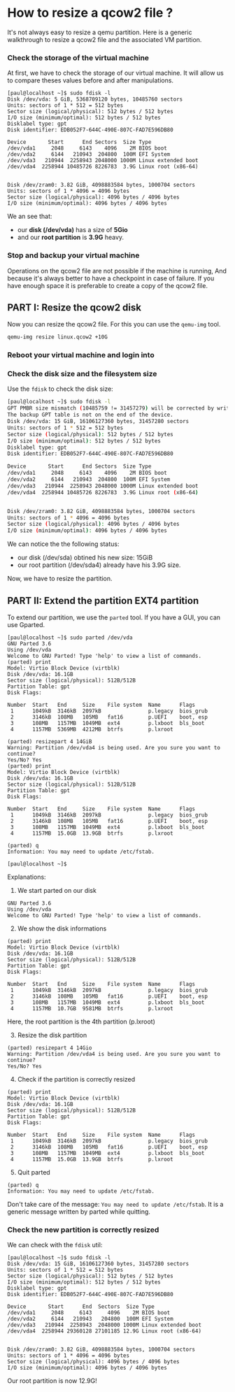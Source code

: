 # How to resize a qcow2 file ?

It's not always easy to resize a qemu partition. Here is a generic walkthrough to resize a qcow2 file and the associated VM partition.

### Check the storage of the virtual machine

At first, we have to check the storage of our virtual machine. It will allow us to compare theses values before and after manipulations.
```
[paul@localhost ~]$ sudo fdisk -l
Disk /dev/vda: 5 GiB, 5368709120 bytes, 10485760 sectors
Units: sectors of 1 * 512 = 512 bytes
Sector size (logical/physical): 512 bytes / 512 bytes
I/O size (minimum/optimal): 512 bytes / 512 bytes
Disklabel type: gpt
Disk identifier: EDB052F7-644C-490E-807C-FAD7E596DB80

Device       Start      End Sectors  Size Type
/dev/vda1     2048     6143    4096    2M BIOS boot
/dev/vda2     6144   210943  204800  100M EFI System
/dev/vda3   210944  2258943 2048000 1000M Linux extended boot
/dev/vda4  2258944 10485726 8226783  3.9G Linux root (x86-64)


Disk /dev/zram0: 3.82 GiB, 4098883584 bytes, 1000704 sectors
Units: sectors of 1 * 4096 = 4096 bytes
Sector size (logical/physical): 4096 bytes / 4096 bytes
I/O size (minimum/optimal): 4096 bytes / 4096 bytes
```

We an see that:
- our **disk (/dev/vda)** has a size of **5Gio**
- and our **root partition** is **3.9G** heavy.

### Stop and backup your virtual machine

Operations on the qcow2 file are not possible if the machine is running, 
And because it's always better to have a checkpoint in case of failure. If you have enough space it is preferable to create a copy of the qcow2 file.

## PART I: Resize the qcow2 disk

Now you can resize the qcow2 file. For this you can use the `qemu-img` tool.

```sh
qemu-img resize linux.qcow2 +10G
```

### Reboot your virtual machine and login into

### Check the disk size and the filesystem size

Use the `fdisk` to check the disk size:
```sh
[paul@localhost ~]$ sudo fdisk -l
GPT PMBR size mismatch (10485759 != 31457279) will be corrected by write.
The backup GPT table is not on the end of the device.
Disk /dev/vda: 15 GiB, 16106127360 bytes, 31457280 sectors
Units: sectors of 1 * 512 = 512 bytes
Sector size (logical/physical): 512 bytes / 512 bytes
I/O size (minimum/optimal): 512 bytes / 512 bytes
Disklabel type: gpt
Disk identifier: EDB052F7-644C-490E-807C-FAD7E596DB80

Device       Start      End Sectors  Size Type
/dev/vda1     2048     6143    4096    2M BIOS boot
/dev/vda2     6144   210943  204800  100M EFI System
/dev/vda3   210944  2258943 2048000 1000M Linux extended boot
/dev/vda4  2258944 10485726 8226783  3.9G Linux root (x86-64)


Disk /dev/zram0: 3.82 GiB, 4098883584 bytes, 1000704 sectors
Units: sectors of 1 * 4096 = 4096 bytes
Sector size (logical/physical): 4096 bytes / 4096 bytes
I/O size (minimum/optimal): 4096 bytes / 4096 bytes
```

We can notice the the following status:
- our disk (/dev/sda) obtined his new size: 15GiB
- our root partition (/dev/sda4) already have his 3.9G size.

Now, we have to resize the partition.

## PART II: Extend the partition EXT4 partition

To extend our partition, we use the `parted` tool. If you have a GUI, you can use Gparted.

```
[paul@localhost ~]$ sudo parted /dev/vda
GNU Parted 3.6
Using /dev/vda
Welcome to GNU Parted! Type 'help' to view a list of commands.
(parted) print                                                            
Model: Virtio Block Device (virtblk)
Disk /dev/vda: 16.1GB
Sector size (logical/physical): 512B/512B
Partition Table: gpt
Disk Flags: 

Number  Start   End     Size    File system  Name      Flags
 1      1049kB  3146kB  2097kB               p.legacy  bios_grub
 2      3146kB  108MB   105MB   fat16        p.UEFI    boot, esp
 3      108MB   1157MB  1049MB  ext4         p.lxboot  bls_boot
 4      1157MB  5369MB  4212MB  btrfs        p.lxroot

(parted) resizepart 4 14GiB
Warning: Partition /dev/vda4 is being used. Are you sure you want to continue?
Yes/No? Yes                                                               
(parted) print
Model: Virtio Block Device (virtblk)
Disk /dev/vda: 16.1GB
Sector size (logical/physical): 512B/512B
Partition Table: gpt
Disk Flags: 

Number  Start   End     Size    File system  Name      Flags
 1      1049kB  3146kB  2097kB               p.legacy  bios_grub
 2      3146kB  108MB   105MB   fat16        p.UEFI    boot, esp
 3      108MB   1157MB  1049MB  ext4         p.lxboot  bls_boot
 4      1157MB  15.0GB  13.9GB  btrfs        p.lxroot

(parted) q                                                                
Information: You may need to update /etc/fstab.

[paul@localhost ~]$                                                       
```

Explanations:

1. We start parted on our disk

```[paul@localhost ~]$ sudo parted /dev/vda
GNU Parted 3.6
Using /dev/vda
Welcome to GNU Parted! Type 'help' to view a list of commands.
```

2. We show the disk informations

```
(parted) print
Model: Virtio Block Device (virtblk)
Disk /dev/vda: 16.1GB
Sector size (logical/physical): 512B/512B
Partition Table: gpt
Disk Flags: 

Number  Start   End     Size    File system  Name      Flags
 1      1049kB  3146kB  2097kB               p.legacy  bios_grub
 2      3146kB  108MB   105MB   fat16        p.UEFI    boot, esp
 3      108MB   1157MB  1049MB  ext4         p.lxboot  bls_boot
 4      1157MB  10.7GB  9581MB  btrfs        p.lxroot
```

Here, the root partition is the 4th partition (p.lxroot)

3. Resize the disk partition

```
(parted) resizepart 4 14Gio                                               
Warning: Partition /dev/vda4 is being used. Are you sure you want to continue?
Yes/No? Yes                                                               
```

4. Check if the partition is correctly resized

```
(parted) print
Model: Virtio Block Device (virtblk)
Disk /dev/vda: 16.1GB
Sector size (logical/physical): 512B/512B
Partition Table: gpt
Disk Flags: 

Number  Start   End     Size    File system  Name      Flags
 1      1049kB  3146kB  2097kB               p.legacy  bios_grub
 2      3146kB  108MB   105MB   fat16        p.UEFI    boot, esp
 3      108MB   1157MB  1049MB  ext4         p.lxboot  bls_boot
 4      1157MB  15.0GB  13.9GB  btrfs        p.lxroot
```

5. Quit parted

```
(parted) q                                                                
Information: You may need to update /etc/fstab.
```

Don't take care of the message: `You may need to update /etc/fstab`. It is a generic message written by parted while quitting. 

### Check the new partition is correctly resized

We can check with the `fdisk` util:

```
[paul@localhost ~]$ sudo fdisk -l 
Disk /dev/vda: 15 GiB, 16106127360 bytes, 31457280 sectors
Units: sectors of 1 * 512 = 512 bytes
Sector size (logical/physical): 512 bytes / 512 bytes
I/O size (minimum/optimal): 512 bytes / 512 bytes
Disklabel type: gpt
Disk identifier: EDB052F7-644C-490E-807C-FAD7E596DB80

Device       Start      End  Sectors  Size Type
/dev/vda1     2048     6143     4096    2M BIOS boot
/dev/vda2     6144   210943   204800  100M EFI System
/dev/vda3   210944  2258943  2048000 1000M Linux extended boot
/dev/vda4  2258944 29360128 27101185 12.9G Linux root (x86-64)


Disk /dev/zram0: 3.82 GiB, 4098883584 bytes, 1000704 sectors
Units: sectors of 1 * 4096 = 4096 bytes
Sector size (logical/physical): 4096 bytes / 4096 bytes
I/O size (minimum/optimal): 4096 bytes / 4096 bytes
```

Our root partition is now 12.9G!

